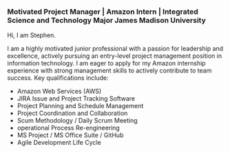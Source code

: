 ### Motivated Project Manager | Amazon Intern | Integrated Science and Technology Major James Madison University

Hi, I am Stephen.  

I am a highly motivated junior professional with a passion for leadership and excellence, actively pursuing an entry-level project management position in information technology. I am eager to apply for my Amazon internship
experience with strong management skills to actively contribute to team success. Key qualifications include:
* Amazon Web Services (AWS)
* JIRA Issue and Project Tracking Software
* Project Planning and Schedule Management
* Project Coordination and Collaboration
* Scum Methodology / Daily Scrum Meeting 
* operational Process Re-engineering
* MS Project / MS Office Suite / GitHub 
* Agile Development Life Cycle

  
